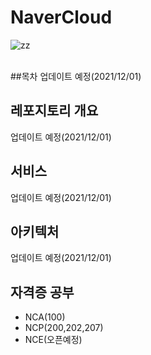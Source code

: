 # NaverCloud

![zz](https://cdn.imweb.me/thumbnail/20201031/8d531d3f9227b.jpg) </br></br>


##목차
업데이트 예정(2021/12/01)

## 레포지토리 개요
업데이트 예정(2021/12/01)

## 서비스 
업데이트 예정(2021/12/01)

## 아키텍처
업데이트 예정(2021/12/01)

## 자격증 공부
 - NCA(100)
 - NCP(200,202,207)
 - NCE(오픈예정)
